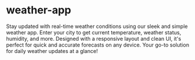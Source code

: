 # weather-app
Stay updated with real-time weather conditions using our sleek and simple weather app. Enter your city to get current temperature, weather status, humidity, and more. Designed with a responsive layout and clean UI, it's perfect for quick and accurate forecasts on any device. Your go-to solution for daily weather updates at a glance!
